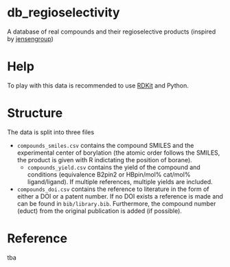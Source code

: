 # db_regioselectivity
A database of real compounds and their regioselective products (inspired by [jensengroup](https://github.com/jensengroup/db-regioselectivity))

# Help
To play with this data is recommended to use [RDKit](www.rdkit.org) and Python.

# Structure
The data is split into three files
- ``compounds_smiles.csv`` contains the compound SMILES and the experimental center of borylation (the atomic order follows the SMILES, the product is given with R indictating the position of borane).
	- ``compounds_yield.csv`` contains the yield of the compound and conditions (equivalence B2pin2 or HBpin/mol% cat/mol% ligand/ligand). If multiple references, multiple yields are included.
- ``compounds_doi.csv`` contains the reference to literature in the form of either a DOI or a patent number. If no DOI exists a reference is made and can be found in ``bib/library.bib``. Furthermore, the compound number (educt) from the original publication is added (if possible).

# Reference
tba


